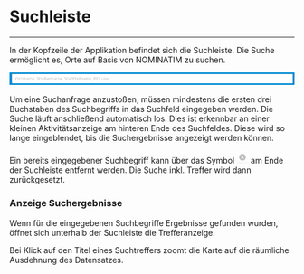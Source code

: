 # Suchleiste
***

In der Kopfzeile der Applikation befindet sich die Suchleiste. Die Suche ermöglicht es, Orte auf Basis von NOMINATIM zu suchen.

![gis-client](/img/searchfield_de.png)

Um eine Suchanfrage anzustoßen, müssen mindestens die ersten drei Buchstaben des Suchbegriffs in das Suchfeld eingegeben werden. Die Suche läuft anschließend automatisch los. Dies ist erkennbar an einer kleinen Aktivitätsanzeige am hinteren Ende des Suchfeldes. Diese wird so lange eingeblendet, bis die Suchergebnisse angezeigt werden können.

Ein bereits eingegebener Suchbegriff kann über das Symbol ![gis-client](/img/suche_x.png) am Ende der Suchleiste entfernt werden. Die Suche inkl. Treffer wird dann zurückgesetzt.

### Anzeige Suchergebnisse

Wenn für die eingegebenen Suchbegriffe Ergebnisse gefunden wurden, öffnet sich unterhalb der Suchleiste die Trefferanzeige.

Bei Klick auf den Titel eines Suchtreffers zoomt die Karte auf die räumliche Ausdehnung des Datensatzes.

